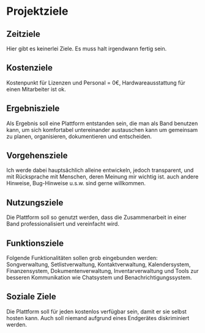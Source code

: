 Projektziele
========================
Zeitziele
---------

Hier gibt es keinerlei Ziele.
Es muss halt irgendwann fertig sein.

Kostenziele
-----------
Kostenpunkt für Lizenzen und Personal = 0€, Hardwareausstattung für einen Mitarbeiter ist ok.

Ergebnisziele
-------------
Als Ergebnis soll eine Plattform entstanden sein, die man als Band benutzen kann, um sich komfortabel untereinander austauschen kann um gemeinsam zu planen, organisieren, dokumentieren und entscheiden.

Vorgehensziele
--------------
Ich werde dabei hauptsächlich alleine entwickeln, jedoch transparent, und mit Rücksprache mit Menschen, deren Meinung mir wichtig ist. auch andere Hinweise, Bug-Hinweise u.s.w. sind gerne willkommen.

Nutzungsziele
-------------
Die Plattform soll so genutzt werden, dass die Zusammenarbeit in einer Band professionalisiert und vereinfacht wird.

Funktionsziele
--------------
Folgende Funktionalitäten sollen grob eingebunden werden: Songverwaltung, Setlistverwaltung, Kontaktverwaltung, Kalendersystem, Finanzensystem, Dokumentenverwaltung, Inventarverwaltung und Tools zur besseren Kommunikation wie Chatsystem und Benachrichtigungssystem.

Soziale Ziele
-------------
Die Plattform soll für jeden kostenlos verfügbar sein, damit er sie selbst hosten kann. Auch soll niemand aufgrund eines Endgerätes diskriminiert werden.